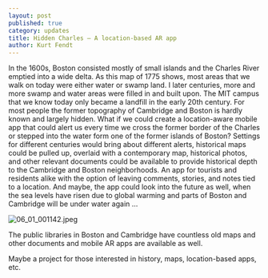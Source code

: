 ```yaml
---
layout: post
published: true
category: updates
title: Hidden Charles – A location-based AR app
author: Kurt Fendt
---
```


In the 1600s, Boston consisted mostly of small islands and the Charles River emptied into a wide delta. As this map of 1775 shows, most areas that we walk on today were either water or swamp land. I later centuries, more and more swamp and water areas were filled in and built upon. The MIT campus that we know today only became a landfill in the early 20th century. For most people the former topography of Cambridge and Boston is hardly known and largely hidden. What if we could create a location-aware mobile app that could alert us every time we cross the  former border of the Charles or stepped into the water form one of the former islands of Boston? Settings for different centuries would bring about different alerts, historical maps could be pulled up, overlaid with a contemporary map, historical photos, and other relevant documents could be available to provide historical depth to the Cambridge and Boston neighborhoods. An app for tourists and residents alike with the option of leaving comments, stories, and notes tied to a location. And maybe, the app could look into the future as well, when the sea levels have risen due to global warming and parts of Boston and Cambridge will be under water again …

![06_01_001142.jpeg]({{site.baseurl}}/assets/06_01_001142.jpeg)

The public libraries in Boston and Cambridge have countless old maps and other documents and mobile AR apps are available as well.

Maybe a project for those interested in history, maps, location-based apps, etc.